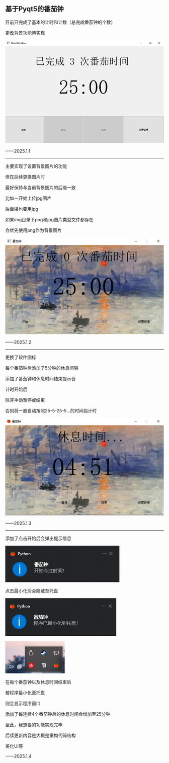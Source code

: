 ## 基于Pyqt5的番茄钟

目前只完成了基本的计时和计数（总完成番茄钟的个数）

更改背景功能待实现

![img_demo](../img/img_demo.png)

——2025.1.1

---

主要实现了设置背景图片的功能

但在后续更换图片时

最好保持与当前背景图片的后缀一致

比如一开始上传jpg图片

后面换也要用jpg

如果img目录下png和jpg图片类型文件都存在

会优先使用png作为背景图片

![img_demo2](../img/img_demo2.png)

——2025.1.2

---

更换了软件图标

每个番茄钟后添加了5分钟的休息间隔

添加了番茄钟和休息时间结束提示音

计时开始后

除非手动暂停或结束

否则将一直自动按照25-5-25-5...的时间段计时

![img_demo3](../img/img_demo3.png)

——2025.1.3

---

添加了点击开始后会弹出提示信息

![img_start_message](../img/img_start_message.png)

点击最小化后会隐藏至托盘

![img_hide_to_tray1](../img/img_hide_to_tray1.png)

![img_hide_to_tray2](../img/img_hide_to_tray2.png)

在每个番茄钟以及休息时间结束后

若程序最小化至托盘

则会显示程序窗口



添加了每连续4个番茄钟后的休息时间会增加至25分钟



至此，我想要的功能实现完毕

后续更新内容是大概是重构代码结构

美化UI等

——2025.1.4